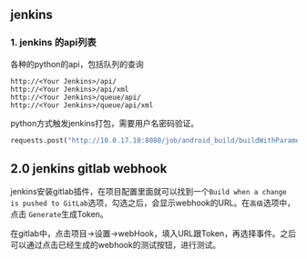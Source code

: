 ## jenkins

### 1. jenkins 的api列表

各种的python的api，包括队列的查询

```
http://<Your Jenkins>/api/
http://<Your Jenkins>/api/xml
http://<Your Jenkins>/queue/api/
http://<Your Jenkins>/queue/api/xml
```



python方式触发jenkins打包，需要用户名密码验证。

```python
requests.post("http://10.0.17.10:8080/job/android_build/buildWithParameters?test_param=BB", auth=HTTPBasicAuth('jenkins', '1103bdf422cb5ee47e87e79ea4a7ff506e'))
```



## 2.0 jenkins gitlab webhook

jenkins安装gitlab插件，在项目配置里面就可以找到一个`Build when a change is pushed to GitLab`选项，勾选之后，会显示webhook的URL。在`高级`选项中，点击 `Generate`生成Token。

在gitlab中，点击项目->设置->webHook，填入URL跟Token，再选择事件。之后可以通过点击已经生成的webhook的测试按钮，进行测试。

